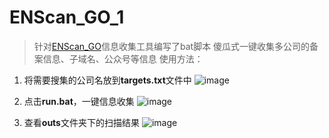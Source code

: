 # ENScan_GO_1
> 针对[ENScan_GO](https://github.com/wgpsec/ENScan_GO)信息收集工具编写了bat脚本
傻瓜式一键收集多公司的备案信息、子域名、公众号等信息
使用方法：
1. 将需要搜集的公司名放到**targets.txt**文件中
 ![image](https://user-images.githubusercontent.com/52817818/236265136-d151c9b2-a1f3-4fe0-aeb5-6a162a78e485.png)

2. 点击**run.bat**，一键信息收集
 ![image](https://user-images.githubusercontent.com/52817818/236264828-96a580fc-966c-4f43-a475-9a1f37634d87.png)

3. 查看**outs**文件夹下的扫描结果
 ![image](https://user-images.githubusercontent.com/52817818/236264978-b294c379-83d0-4498-81eb-ff93ac850928.png)
